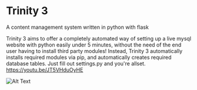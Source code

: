 # Trinity 3
A content management system written in python with flask

Trinity 3 aims to offer a completely automated way of setting up a live mysql website with python easily under 5 minutes, without the need of the end user having to install third party modules! Instead, Trinity 3 automatically installs required modules via pip, and automatically creates required database tables.  Just fill out settings.py and you're allset.
https://youtu.be/JT5VHduOyHE

![Alt Text](http://image.prntscr.com/image/8c36a0e9d5eb4c3aa23806032e39f341.png)
